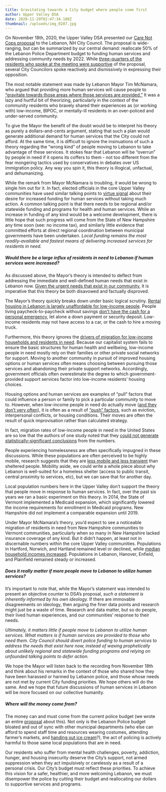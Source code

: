 ```yaml
---
title: Gravitating towards a City budget where people come first
author: Upper Valley DSA
date: 2020-11-29T02:47:34.180Z
thumbnail: /uploads/img_0287.jpg
---
```

On November 18th, 2020, the Upper Valley DSA presented our [Care Not Cops proposal](https://uppervalleydsa.org/care-not-cops) to the Lebanon, NH City Council. The proposal is wide-ranging, but can be summarized by our central demand: reallocate 50% of the Lebanon Police Department budget to funding human services and addressing community needs by 2022. While [three-quarters of the residents who spoke at the meeting were supportive](https://www.vnews.com/City-Council-Considers-Request-to-Defund-Police-37397437) of the proposal, several City Councilors spoke reactively and dismissively in expressing their opposition. 

The most notable statement was made by Lebanon Mayor Tim McNamara, who argued that providing more human services will cause people to [“gravitate towards those areas where those services are provided.”](https://www.youtube.com/watch?v=Uu4Vx-c1PHs&feature=youtu.be&fbclid=IwAR0mYhsgjCX-kvzePqMk4M1olB_sjQp4zdqtT9zjX9tZd8wsUvRRJEOPXfI) It was a lazy and hurtful bit of theorizing, particularly in the context of the community residents who bravely shared their experiences as (or working with) low-income, BIPOC, or mentally-ill residents in an over-policed and under-served community. 

To give the Mayor the benefit of the doubt would be to interpret his theory as purely a dollars-and-cents argument, stating that such a plan would generate additional demand for human services that the City could not afford. At the same time, it is difficult to ignore the insinuations of such a theory regarding the “wrong kind” of people moving to Lebanon to take advantage of these services. It stokes fear that Lebanon will be “overrun” by people in need if it opens its coffers to them - not too different from the fear mongering tactics used by conservatives in debates over US immigration policy. Any way you spin it, this theory is illogical, unfactual, and dehumanizing. 

While the remark from Mayor McNamara is troubling, it would be wrong to single him out for it. In fact, elected officials in the core Upper Valley communities have used similar talking points to [virtue signal](https://www.hartford-vt.org/AgendaCenter/ViewFile/Agenda/_03102020-1512) about their desire for increased funding for human services without taking much action. A common talking point is that there needs to be regional and/or statewide funding and programs for health and human services. While an increase in funding of any kind would be a welcome development, there is little hope that such progress will come from the State of New Hampshire any time soon (see: no income tax), and similarly little evidence that committed efforts at direct regional coordination between municipal governments have been undertaken. *Local funding remains the most readily-available and fastest means of delivering increased services for residents in need.* 

##### Would there be a large influx of residents in need to Lebanon if human services were increased?

As discussed above, the Mayor’s theory is intended to deflect from addressing the immediate and well-defined human needs that exist in Lebanon now. [Given the urgent needs that exist in our community](https://drive.google.com/file/d/1W_grwocGp1kh9SwKLI6OeFc3fEz2GOCb/view), it is imperative that this theory be both disavowed and factually disproved. 

The Mayor’s theory quickly breaks down under basic logical scrutiny. [Rental housing in Lebanon is largely unaffordable for low-income people](https://drive.google.com/file/d/1W_grwocGp1kh9SwKLI6OeFc3fEz2GOCb/view). People living paycheck-to-paycheck without savings [don’t have the cash for a personal emergency](https://www.cnbc.com/2020/01/21/41-percent-of-americans-would-be-able-to-cover-1000-dollar-emergency-with-savings.html), let alone a down payment or security deposit. Low-income residents may not have access to a car, or the cash to hire a moving truck.

Furthermore, this theory ignores the [drivers of migration for low-income households and residents in need](https://www.huduser.gov/portal/periodicals/cityscpe/vol15num2/ch11.pdf). Because our capitalist system fails to ensure the basic structures for human health and wellbeing, low-income people in need mostly rely on their families or other private social networks for support. Moving to another community in pursuit of improved housing options or human services often means choosing between pursuing those services and abandoning their private support networks. Accordingly, government officials often overestimate the degree to which government-provided support services factor into low-income residents’ housing choices. 

Housing options and human services are examples of “pull” factors that could influence a person or family to pick a particular community to move to. However, when low-income people in need do actually move ([and they don’t very often](https://www.researchgate.net/publication/229731277_Welfare_Magnets_Myth_or_Reality)), it is often as a result of [“push” factors](https://www.huduser.gov/portal/periodicals/cityscpe/vol15num2/ch11.pdf), such as eviction, interpersonal conflicts, or housing conditions. Their moves are often the result of quick improvisation rather than calculated strategy. 

In fact, migration rates of low-income people in need in the United States are so low that the authors of one study noted that they [could not generate statistically-significant conclusions](https://www.ncbi.nlm.nih.gov/pmc/articles/PMC3177299/) from the numbers. 

People experiencing homelessness are often specifically impugned in these discussions. While these populations are often perceived to be highly mobile, research suggests that they are [less mobile and less transient](https://pubmed.ncbi.nlm.nih.gov/23494281/) than sheltered people. Mobility aside, we could write a whole piece about why Lebanon is well-suited for a homeless shelter (access to public transit, central proximity to services, etc), but we can save that for another day.

Local population numbers here in the Upper Valley don’t support the theory that people move in response to human services. In fact, over the past six years we ran a basic experiment on this theory. In 2014, the State of Vermont implemented a Medicaid expansion, which significantly lowered the income requirements for enrollment in Medicaid programs. New Hampshire did not implement a comparable expansion until 2019. 

Under Mayor McNamara’s theory, you’d expect to see a noticeable migration of residents in need from New Hampshire communities to Vermont communities, particularly when so many in New Hampshire lacked insurance coverage of any kind. But it didn’t happen, at least not in discernable numbers within the core Upper Valley communities. Populations in Hartford, Norwich, and Hartland remained level or declined, while [median household incomes increased](https://data.census.gov/cedsci/table?q=income&g=0600000US5002732275,5002732425,5002752900&tid=ACSST5Y2018.S1901&moe=false&hidePreview=true). Populations in Lebanon, Hanover, Enfield, and Plainfield remained steady or increased.

##### Does it really matter if more people move to Lebanon to utilize human services?

It’s important to note that, while the Mayor’s statement was intended to present an objective counter to DSA’s proposal, *such a statement is inherently informed by his own ideology.* If there are immovable disagreements on ideology, then arguing the finer data points and research might just be a waste of time. Research and data matter, but so do people, their lived human experiences, and our communities’ response to their needs. 

*Ultimately, it matters little if people move to Lebanon to utilize human services. What matters is if human services are provided to those who need them. City Council should divert police funding to human services to address the needs that exist here now, instead of waxing prophetically about unlikely regional and statewide funding programs and relying on unfounded talking points to defer action.*

We hope the Mayor will listen back to the recording from November 18th and think about his remarks in the context of those who shared how they have been harassed or harmed by Lebanon police, and those whose needs are not met by current City funding priorities. We hope others will do the same. And we hope that future discussions of human services in Lebanon will be more focused on our collective humanity.

##### Where will the money come from?

The money can and must come from the current police budget (we wrote an entire [proposal](https://drive.google.com/file/d/1W_grwocGp1kh9SwKLI6OeFc3fEz2GOCb/view) about this). Not only is the Lebanon Police budget bloated and out of sync with other municipal departments (who else can afford to spend staff time and resources wearing costumes, attending farmer’s markets, and [handing out ice cream](https://www.facebook.com/LebanonPoliceDepartment/posts/ice-cream-patrol-is-backthis-past-saturday-afternoon-lebanon-police-patrol-offic/2545891258761777/)?), the act of policing is actively harmful to those same local populations that are in need. 

Our residents who suffer from mental health challenges, poverty, addiction, hunger, and housing insecurity deserve the City’s support, not armed suppression when they act impulsively or carelessly as a result of a personal crisis. Our City’s budget must reflect these priorities. To achieve this vision for a safer, healthier, and more welcoming Lebanon, we must disempower the police by cutting their budget and reallocating our dollars to supportive services and programs.